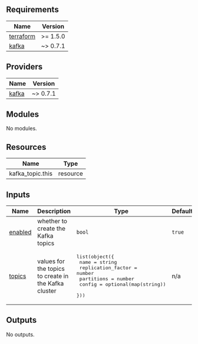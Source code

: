
<!-- BEGINNING OF PRE-COMMIT-TERRAFORM DOCS HOOK -->
## Requirements

| Name | Version |
|------|---------|
| <a name="requirement_terraform"></a> [terraform](#requirement\_terraform) | >= 1.5.0 |
| <a name="requirement_kafka"></a> [kafka](#requirement\_kafka) | ~> 0.7.1 |

## Providers

| Name | Version |
|------|---------|
| <a name="provider_kafka"></a> [kafka](#provider\_kafka) | ~> 0.7.1 |

## Modules

No modules.

## Resources

| Name | Type |
|------|------|
| kafka_topic.this | resource |

## Inputs

| Name | Description | Type | Default | Required |
|------|-------------|------|---------|:--------:|
| <a name="input_enabled"></a> [enabled](#input\_enabled) | whether to create the Kafka topics | `bool` | `true` | no |
| <a name="input_topics"></a> [topics](#input\_topics) | values for the topics to create in the Kafka cluster | <pre>list(object({<br>    name               = string<br>    replication_factor = number<br>    partitions         = number<br>    config             = optional(map(string))<br>  }))</pre> | n/a | yes |

## Outputs

No outputs.
<!-- END OF PRE-COMMIT-TERRAFORM DOCS HOOK -->
